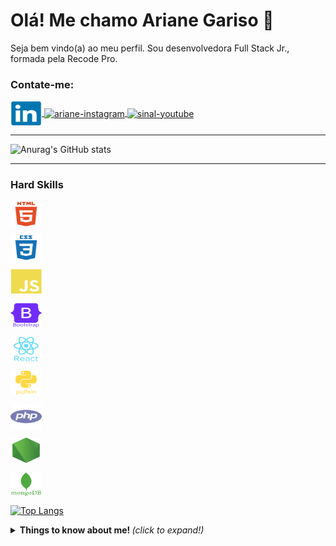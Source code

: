 <h1>Olá! Me chamo Ariane Gariso 👋</h1> 

Seja bem vindo(a) ao meu perfil. Sou desenvolvedora Full Stack Jr., formada pela Recode Pro. 

<h3>Contate-me:</h3>


<a href="https://www.linkedin.com/in/arianegariso/" target="blank">
<img align="center" alt="ariane-linkedin" height="40" width="50" src="https://raw.githubusercontent.com/devicons/devicon/master/icons/linkedin/linkedin-original.svg" style="max-width:100%;">
</a>
<a href="https://www.instagram.com/arianegarisocantora" target="blank">
<img align="center" alt="ariane-instagram" height="40" width="50" src="https://www.flaticon.com/svg/vstatic/svg/1384/1384063.svg?token=exp=1615474715~hmac=7ac9703e9e0942754005968d76e471f5" style="max-width:100%;">
</a>
<a href="https://youtu.be/QfOh28iCZzQ" target="blank">
<img align="center" alt="sinal-youtube" height="40" width="50" src="https://www.flaticon.com/svg/vstatic/svg/185/185983.svg?token=exp=1615474979~hmac=7baa64e0b7dd3a8bb83850233c1379c5" style="max-width:100%;">
</a>

<br>

<hr>

![Anurag's GitHub stats](https://github-readme-stats.vercel.app/api?username=Arigariso&show_icons=true&theme=merko)

<hr>

<h3>Hard Skills</h3>

<img align="center" alt="sinal-youtube" height="40" width="50" src="https://raw.githubusercontent.com/devicons/devicon/master/icons/html5/html5-plain-wordmark.svg" style="max-width:100%;"></img>

<img align="center" alt="sinal-youtube" height="40" width="50" src="https://raw.githubusercontent.com/devicons/devicon/master/icons/css3/css3-plain-wordmark.svg" style="max-width:100%;"></img>

<img align="center" alt="sinal-youtube" height="40" width="50" src="https://raw.githubusercontent.com/devicons/devicon/master/icons/javascript/javascript-plain.svg" style="max-width:100%;"></img>

<img align="center" alt="sinal-youtube" height="40" width="50" src="https://raw.githubusercontent.com/devicons/devicon/master/icons/bootstrap/bootstrap-plain-wordmark.svg" style="max-width:100%;"></img>

<img align="center" alt="sinal-youtube" height="40" width="50" src="https://raw.githubusercontent.com/devicons/devicon/master/icons/react/react-original-wordmark.svg" style="max-width:100%;"></img>

<img align="center" alt="sinal-youtube" height="40" width="50" src="https://raw.githubusercontent.com/devicons/devicon/master/icons/python/python-plain-wordmark.svg" style="max-width:100%;"></img>

<img align="center" alt="sinal-youtube" height="40" width="50" src="https://raw.githubusercontent.com/devicons/devicon/master/icons/php/php-plain.svg" style="max-width:100%;"></img>

<img align="center" alt="sinal-youtube" height="40" width="50" src="https://raw.githubusercontent.com/devicons/devicon/master/icons/nodejs/nodejs-original.svg" style="max-width:100%;"></img>

<img align="center" alt="sinal-youtube" height="40" width="50" src="https://raw.githubusercontent.com/devicons/devicon/master/icons/mongodb/mongodb-plain-wordmark.svg" style="max-width:100%;"></img>


[![Top Langs](https://github-readme-stats.vercel.app/api/top-langs/?username=Arigariso)](https://github.com/Arigariso/github-readme-stats)

<details>
  <summary> <b> Things to know about me! </b> <i>(click to expand!)</i> </summary>
  
 <br>
  testando
  
</details>

